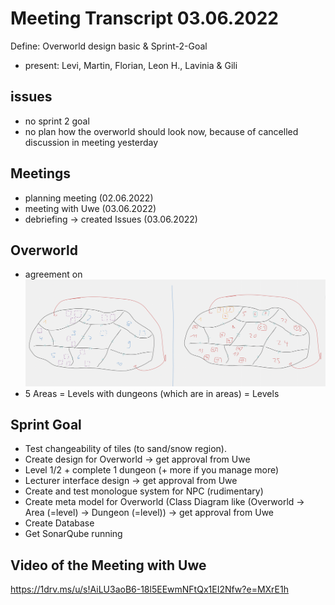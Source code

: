 # Meeting Transcript 03.06.2022  

Define: Overworld design basic & Sprint-2-Goal  

- present: Levi, Martin, Florian, Leon H., Lavinia & Gili  

## issues  

- no sprint 2 goal  
- no plan how the overworld should look now, because of cancelled discussion in meeting yesterday  

## Meetings  

- planning meeting (02.06.2022) 
- meeting with Uwe (03.06.2022)
- debriefing -> created Issues (03.06.2022)


## Overworld  

- agreement on ![overworld concept 3](overworld-concept-3.png "overworld concept 3")
- 5 Areas = Levels with dungeons (which are in areas) = Levels   

## Sprint Goal  

- Test changeability of tiles (to sand/snow region).
- Create design for Overworld -> get approval from Uwe
- Level 1/2 + complete 1 dungeon (+ more if you manage more)
- Lecturer interface design -> get approval from Uwe
- Create and test monologue system for NPC (rudimentary)
- Create meta model for Overworld (Class Diagram like (Overworld -> Area (=level) -> Dungeon (=level)) -> get approval from Uwe
- Create Database
- Get SonarQube running

## Video of the Meeting with Uwe  
https://1drv.ms/u/s!AiLU3aoB6-18l5EEwmNFtQx1EI2Nfw?e=MXrE1h
